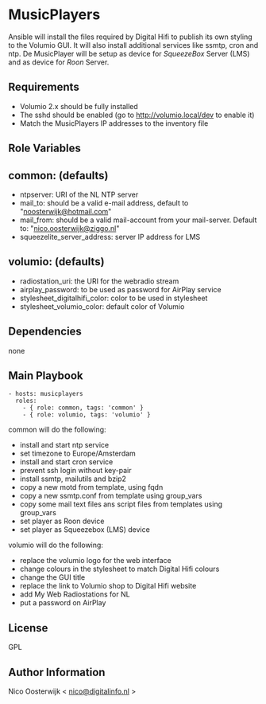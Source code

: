 MusicPlayers
============

Ansible will install the files required by Digital Hifi to publish its own styling to the Volumio GUI. It will also install additional services like ssmtp, cron and ntp. De MusicPlayer will be setup as device for *SqueezeBox* Server (LMS) and as device for *Roon* Server.

Requirements
------------
- Volumio 2.x should be fully installed
- The sshd should be enabled (go to http://volumio.local/dev to enable it)
- Match the MusicPlayers IP addresses to the inventory file

Role Variables
--------------

common: (defaults)
-------
- ntpserver: URI of the NL NTP server
- mail_to: should be a valid e-mail address, default to "noosterwijk@hotmail.com" 
- mail_from: should be a valid mail-account from your mail-server. Default to: "nico.oosterwijk@ziggo.nl"
- squeezelite_server_address: server IP address for LMS

volumio: (defaults)
--------
- radiostation_uri: the URI for the webradio stream
- airplay_password: to be used as password for AirPlay service
- stylesheet_digitalhifi_color: color to be used in stylesheet
- stylesheet_volumio_color: default color of Volumio


Dependencies
------------

none

Main Playbook
-------------

    - hosts: musicplayers
      roles:
        - { role: common, tags: 'common' }
        - { role: volumio, tags: 'volumio' }

common will do the following:
- install and start ntp service
- set timezone to Europe/Amsterdam
- install and start cron service
- prevent ssh login without key-pair
- install ssmtp, mailutils and bzip2
- copy a new motd from template, using fqdn
- copy a new ssmtp.conf from template using group_vars
- copy some mail text files ans script files from templates using group_vars
- set player as Roon device
- set player as Squeezebox (LMS) device

volumio will do the following:
- replace the volumio logo for the web interface
- change colours in the stylesheet to match Digital Hifi colours
- change the GUI title
- replace the link to Volumio shop to Digital Hifi website
- add My Web Radiostations for NL
- put a password on AirPlay

License
-------

GPL

Author Information
------------------

Nico Oosterwijk < nico@digitalinfo.nl >

